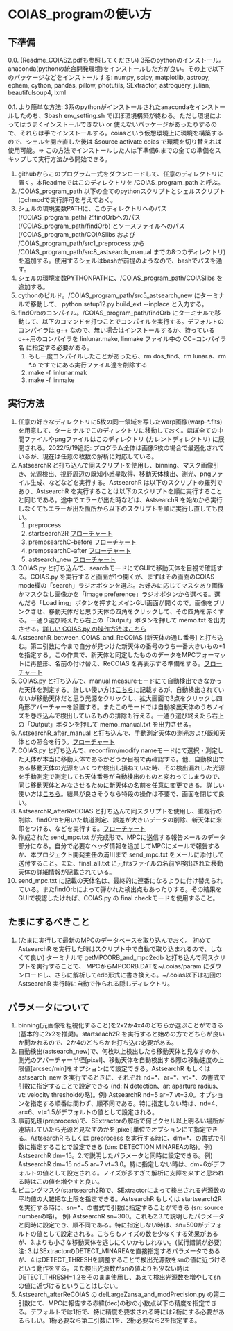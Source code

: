 # COIAS_programの使い方

## 下準備

0.0. (Readme_COIAS2.pdfも参照してください) 3系のpythonのインストール。anaconda(pythonの統合開発環境)をインストールした方が良い。その上で以下のパッケージなどをインストールする: numpy, scipy, matplotlib, astropy, ephem, cython, pandas, pillow, photutils, SExtractor, astroquery, julian, beautifulsoup4, lxml

0.1. より簡単な方法: 3系のpythonがインストールされたanacondaをインストールしたのち、$bash env_setting.sh でほぼ環境構築が終わる。ただし環境によってはうまくインストールできない or 使えないパッケージがあったりするので、それらは手でインストールする。coiasという仮想環境上に環境を構築するので、シェルを開き直した後は $source activate coias で環境を切り替えれば使用可能。=> この方法でインストールした人は下準備6.までの全ての準備をスキップして実行方法から開始できる。

1. githubからこのプログラム一式をダウンロードして、任意のディレクトリに置く。本Readmeではこのディレクトリを /COIAS_program_path と呼ぶ。
2. /COIAS_program_path 以下の全てのpythonスクリプトとシェルスクリプトにchmodで実行許可を与えておく。
3. シェルの環境変数PATHに、このディレクトリへのパス (/COIAS_program_path) とfindOrbへのパス (/COIAS_program_path/findOrb) とソースファイルへのパス (/COIAS_program_path/COIASlibs および /COIAS_program_path/src1_preprocess から /COIAS_program_path/src8_astsearch_manual までの8つのディレクトリ) を追加する。使用するシェルはbashが前提のようなので、bashでパスを通す。
4. シェルの環境変数PYTHONPATHに、/COIAS_program_path/COIASlibs を追加する。
5. cythonのビルド。/COIAS_program_path/src5_astsearch_new にターミナルで移動して、 python setup12.py build_ext --inplace と入力する。
6. findOrbのコンパイル。/COIAS_program_path/findOrb にターミナルで移動して、以下のコマンドを打つことでコンパイルを実行する。デフォルトのコンパイラは g++ なので、無い場合はインストールするか、持っているc++用のコンパイラを linlunar.make, linmake ファイル中の CC=コンパイラ名 に指定する必要がある。
   1. もし一度コンパイルしたことがあったら、rm dos_find、rm lunar.a、rm *.o ですでにある実行ファイル達を削除する
   2. make -f linlunar.mak
   3. make -f linmake

## 実行方法
1. 任意の好きなディレクトリに5枚の同一領域を写したwarp画像(warp-*.fits)を用意して、ターミナルでこのディレクトリに移動しておく。ほぼ全ての中間ファイルやpngファイルはこのディレクトリ (カレントディレクトリ) に展開される。2022/5/19追記: プログラム全体は画像5枚の場合で最適化されているが、現在は任意の枚数の解析に対応している。
2. AstsearchR と打ち込んで同スクリプトを使用し、binning、マスク画像引き、光源検出、視野周辺の既知小惑星取得、移動天体検出、測光、pngファイル生成、などなどを実行する。AstsearchR は以下のスクリプトの羅列であり、AstsearchR を実行することは以下のスクリプトを順に実行することと同じである。途中でエラーが出た時などは、AstsearchR を始めから実行しなくてもエラーが出た箇所から以下のスクリプトを順に実行し直しても良い。
   1. preprocess
   2. startsearch2R [フローチャート](flowcharts/flowchart1-startsearch2R.md)
   3. prempsearchC-before [フローチャート](flowcharts/flowchart2-prempsearchC-before.md)
   4. prempsearchC-after [フローチャート](flowcharts/flowchart3-prempsearchC-after.md)
   5. astsearch_new [フローチャート](flowcharts/flowchart4-astsearch_new.md)
3. COIAS.py と打ち込んで、searchモードにてGUIで移動天体を目視で確認する。COIAS.py を実行すると画面が1つ開くが、まずはその画面のCOIAS mode欄の「search」ラジオボタンを選ぶ。お好みに応じてマスクあり画像かマスクなし画像かを「image preference」ラジオボタンから選べる。選んだら「Load img」ボタンを押すとメインGUI画面が開くので。画像をブリンクさせ、移動天体だと思う天体の四角をクリックして、その四角を赤くする。一通り選び終えたら右上の「Output」ボタンを押して memo.txt を出力させる。[詳しい COIAS.py の操作方法はこちら](COIASdocs/READMECOIAS.md)
4. AstsearchR_between_COIAS_and_ReCOIAS [新天体の通し番号] と打ち込む。第二引数に今まで自分が見つけた新天体の番号のうち一番大きいもの+1を指定する。この作業で、新天体と同定したもののデータをMPCフォーマットに再整形、名前の付け替え、ReCOIAS を再表示する準備をする。[フローチャート](flowcharts/flowchart5-AstsearchR_between_COIAS_and_ReCOIAS.md)
5. COIAS.py と打ち込んで、manual measureモードにて自動検出できなかった天体を測定する。詳しい使い方は[こちら](COIASdocs/READMECOIAS.md)に記載するが、自動検出されていないが移動天体だと思う光源をクリックし、拡大画面で3点をクリックし四角形アパーチャーを設置する。またこのモードでは自動検出天体のうちノイズを巻き込んで検出しているものの排除も行える。一通り選び終えたら右上の「Output」ボタンを押して memo_manual.txt を出力させる。
6. AstsearchR_after_manual と打ち込んで、手動測定天体の測光および既知天体との照合を行う。[フローチャート](flowcharts/flowchart6-AstsearchR_after_manual.md)
7. COIAS.py と打ち込んで、reconfirm/modify nameモードにて選択・測定した天体が本当に移動天体であるかどうか目視で再確認する。他、自動検出である移動天体の光源をいくつか検出し損ねていた時、その検出漏れした光源を手動測定で測定しても天体番号が自動検出のものと変わってしまうので、同じ移動天体とみなさせるために新天体の名前を任意に変更できる。詳しい使い方は[こちら](COIASdocs/READMECOIAS.md)。結果が良さそうなら特段の操作は不要で、画面を閉じて良い。
8. AstsearchR_afterReCOIAS と打ち込んで同スクリプトを使用し、重複行の削除、findOrbを用いた軌道測定、誤差が大きいデータの削除、新天体に米印をつける、などを実行する。[フローチャート](flowcharts/flowchart7-AstsearchR_afterReCOIAS.md)
9. 作成された send_mpc.txt が完成形で、MPCに送信する報告メールのデータ部分になる。自分で必要なヘッダ情報を追加してMPCにメールで報告するか、本プロジェクト開発主任の浦川まで send_mpc.txt をメールに添付して送付すること。また、final_all.txt に元fitsファイルの名前や検出された移動天体の詳細情報が記載されている。
10. send_mpc.txt に記載の天体名は、最終的に連番になるように付け替えられている。またfindOrbによって弾かれた検出点もあったりする。その結果をGUIで視認したければ、COIAS.py の final checkモードを使用すること。

## たまにするべきこと
1. (たまに実行して最新のMPCのデータベースを取り込んでおく。 初めて AstsearchR を実行した時はスクリプト中で自動で取り込まれるので、しなくて良い) ターミナルで getMPCORB_and_mpc2edb と打ち込んで同スクリプトを実行することで、 MPCからMPCORB.DATを~/.coias/param にダウンロードし、さらに解析してedb形式に書き換える。~/.coias以下は初回の AstsearchR 実行時に自動で作られる隠しディレクトリ。

## パラメータについて
1. binning(元画像を粗視化すること)を2x2か4x4のどちらか選ぶことができる(基本的に2x2を推奨)。startseach2R を実行すると始めの方でどちらが良いか聞かれるので、2か4のどちらかを打ち込む必要がある。
2. 自動検出(astsearch_new)で、何枚以上検出したら移動天体と見なすのか、測光のアパーチャー半径[pixel]、移動天体を自動検出する際の移動速度の上限値[arcsec/min]をオプションにて設定できる。AstsearchR もしくは astsearch_new を実行するときに、それぞれ nd=\*、ar=\*、vt=\*、の書式で引数に指定することで設定できる (nd: N detection、ar: aparture radius、vt: velocity thresholdの略)。例) AstsearchR nd=5 ar=7 vt=3.0。オプションを指定する順番は問わず、順不同である。特に指定しない時は、nd=4、ar=6、vt=1.5がデフォルトの値として設定される。
3. 事前処理(preprocess)で、SExtractorの解析で何ピクセル以上明るい場所が連結していたら光源と見なすのかを[pixel]単位でオプションにて指定できる。AstsearchR もしくは preprocess を実行する時に、dm=\*、の書式で引数に指定することで設定できる (dm: DETECTION MINAREAの略)。例) AstsearchR dm=15。2.で説明したパラメータと同時に設定できる。例) AstsearchR dm=15 nd=5 ar=7 vt=3.0。特に指定しない時は、dm=6がデフォルトの値として設定される。ノイズが多すぎて解析に支障を来すと思われる時はこの値を増やすと良い。
4. ビニングマスク(startsearch2R)で、SExtractorによって検出される光源数の平均値の大雑把な上限を指定できる。AstsearchR もしくは startsearch2R を実行する時に、sn=\*、の書式で引数に指定することができる (sn: source numberの略)。 例) AstsearchR sn=300。これも2.3.で説明したパラメータと同時に設定でき、順不同である。特に指定しない時は、sn=500がデフォルトの値として設定される。こちらもノイズの数を少なくする効果があるが、3.よりも小さな移動天体を逃しにくいかもしれない。(試行錯誤が必要) 注: 3.はSExtractorのDETECT_MINAREAを直接指定するパラメータであるが、4.はDETECT_THRESHを調整することで検出光源数をsnの値に近づけるという動作をする。また検出光源数がsnの値よりも少ない時はDETECT_THRESH=1.2をそのまま使用し、あえて検出光源数を増やしてsnの値に近づけるということはしない。
5. Astsearch_afterReCOIAS の delLargeZansa_and_modPrecision.py の第二引数にて、MPCに報告する赤緯(dec)の秒の小数点以下の精度を指定できる。デフォルトでは1桁で、特に精度を要求される時には2桁にする必要があるらしい。1桁必要なら第二引数に1を、2桁必要なら2を指定する。